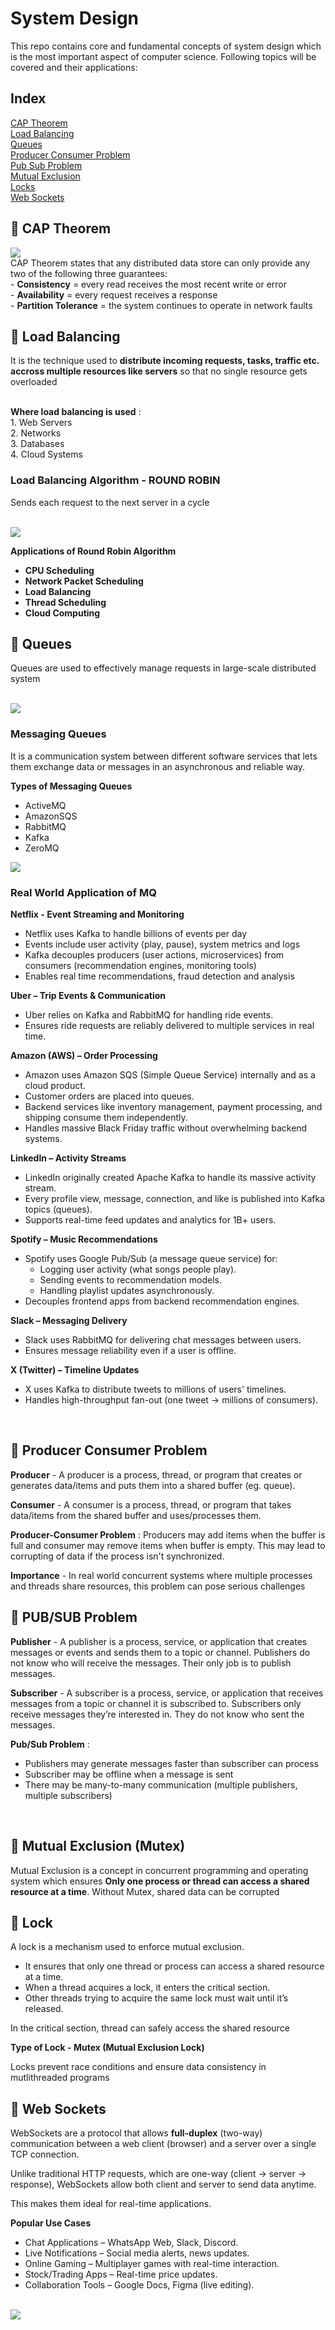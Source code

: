 # System Design
This repo contains core and fundamental concepts of system design which is the most important aspect of computer science. Following topics will be covered and their applications:

## Index
<a href="#-cap-theorem">CAP Theorem</a>
<br>
<a href="#-load-balancing">Load Balancing</a>
<br>
<a href="#-queues">Queues</a>
<br>
<a href="#-producer-consumer-problem">Producer Consumer Problem</a>
<br>
<a href="#-pubsub-problem">Pub Sub Problem</a>
<br>
<a href="#-mutual-exclusion-mutex">Mutual Exclusion</a>
<br>
<a href="#-lock">Locks</a>
<br>
<a href="#-web-sockets">Web Sockets</a>

## 🔹 CAP Theorem</h2>
<img src="image.png">

<br>
CAP Theorem states that any distributed data store can only provide any two of the following three guarantees: <br>
- <b>Consistency</b> = every read receives the most recent write or error <br>
- <b>Availability</b> = every request receives a response <br>
- <b>Partition Tolerance</b> = the system continues to operate in network faults

## 🔹 Load Balancing</h2>
It is the technique used to <b>distribute incoming requests, tasks, traffic etc. accross multiple resources like servers</b> so that no single resource gets overloaded

<br>
<b>Where load balancing is used</b> : <br>
1. Web Servers <br>
2. Networks <br>
3. Databases <br>
4. Cloud Systems

<br>

### Load Balancing Algorithm - ROUND ROBIN
Sends each request to the next server in a cycle

<br>
<img src="round-robin.png"> 

<br>

<b>Applications of Round Robin Algorithm</b>
- **CPU Scheduling** 
- **Network Packet Scheduling**
- **Load Balancing**
- **Thread Scheduling**
- **Cloud Computing**

## 🔹 Queues</h2>
Queues are used to effectively manage requests in large-scale distributed system

<br>
<img src="queue.png">

### Messaging Queues
It is a communication system between different software services that lets them exchange data or messages in an asynchronous and reliable way.

<b>Types of Messaging Queues</b>
- ActiveMQ
- AmazonSQS
- RabbitMQ
- Kafka
- ZeroMQ

<img src="pub-sub-mq.png">

### **Real World Application of MQ**

**Netflix - Event Streaming and Monitoring**
- Netflix uses Kafka to handle billions of events per day
- Events include user activity (play, pause), system metrics and logs
- Kafka decouples producers (user actions, microservices) from consumers (recommendation engines, monitoring tools)
- Enables real time recommendations, fraud detection and analysis

**Uber – Trip Events & Communication**
- Uber relies on Kafka and RabbitMQ for handling ride events.
- Ensures ride requests are reliably delivered to multiple services in real time.

**Amazon (AWS) – Order Processing**
- Amazon uses Amazon SQS (Simple Queue Service) internally and as a cloud product.
- Customer orders are placed into queues.
- Backend services like inventory management, payment processing, and shipping consume them independently.
- Handles massive Black Friday traffic without overwhelming backend systems.

**LinkedIn – Activity Streams**
- LinkedIn originally created Apache Kafka to handle its massive activity stream.
- Every profile view, message, connection, and like is published into Kafka topics (queues).
- Supports real-time feed updates and analytics for 1B+ users.

**Spotify – Music Recommendations**
- Spotify uses Google Pub/Sub (a message queue service) for:
    - Logging user activity (what songs people play).
    - Sending events to recommendation models.
    - Handling playlist updates asynchronously.
- Decouples frontend apps from backend recommendation engines.

**Slack – Messaging Delivery**
- Slack uses RabbitMQ for delivering chat messages between users.
- Ensures message reliability even if a user is offline.

**X (Twitter) – Timeline Updates**
- X uses Kafka to distribute tweets to millions of users' timelines.
- Handles high-throughput fan-out (one tweet → millions of consumers).

<br>

## 🔹 Producer Consumer Problem
**Producer** - A producer is a process, thread, or program that creates or generates data/items and puts them into a shared buffer (eg. queue).

**Consumer** - A consumer is a process, thread, or program that takes data/items from the shared buffer and uses/processes them.

**Producer-Consumer Problem** :
Producers may add items when the buffer is full and consumer may remove items when buffer is empty. This may lead to corrupting of data if the process isn't synchronized.

**Importance** - In real world concurrent systems where multiple processes and threads share resources, this problem can pose serious challenges


## 🔹 PUB/SUB Problem
**Publisher** - A publisher is a process, service, or application that creates messages or events and sends them to a topic or channel. Publishers do not know who will receive the messages. Their only job is to publish messages.

**Subscriber** - A subscriber is a process, service, or application that receives messages from a topic or channel it is subscribed to. Subscribers only receive messages they’re interested in. They do not know who sent the messages.

**Pub/Sub Problem** :
- Publishers may generate messages faster than subscriber can process
- Subscriber may be offline when a message is sent
- There may be many-to-many communication (multiple publishers, multiple subscribers)

<br>

## 🔹 Mutual Exclusion (Mutex)
Mutual Exclusion is a concept in concurrent programming and operating system which ensures **Only one process or thread can access a shared resource at a time**. Without Mutex, shared data can be corrupted 

## 🔹 Lock
A lock is a mechanism used to enforce mutual exclusion.
- It ensures that only one thread or process can access a shared resource at a time.
- When a thread acquires a lock, it enters the critical section.
- Other threads trying to acquire the same lock must wait until it’s released.

In the critical section, thread can safely access the shared resource

**Type of Lock - Mutex (Mutual Exclusion Lock)**

Locks prevent race conditions and ensure data consistency in mutlithreaded programs

## 🔹 Web Sockets
WebSockets are a protocol that allows **full-duplex** (two-way) communication between a web client (browser) and a server over a single TCP connection.

Unlike traditional HTTP requests, which are one-way (client → server → response), WebSockets allow both client and server to send data anytime.

This makes them ideal for real-time applications.

**Popular Use Cases**
- Chat Applications – WhatsApp Web, Slack, Discord.
- Live Notifications – Social media alerts, news updates.
- Online Gaming – Multiplayer games with real-time interaction.
- Stock/Trading Apps – Real-time price updates.
- Collaboration Tools – Google Docs, Figma (live editing).

<br>
<img src="web.png">